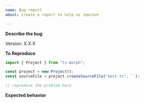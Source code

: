 ```yaml
---
name: Bug report
about: Create a report to help us improve

---
```


<!-- If you are contributing this bug fix then please read the instructions in CONTRIBUTING.md -->

**Describe the bug**

Version: X.X.X

<!-- A description of what the bug is. -->

**To Reproduce**

<!-- Identify the problem and submit some reproduction code. Prune the reproduction code to remove needless details. State the actual behaviour. -->

```ts
import { Project } from "ts-morph";

const project = new Project();
const sourceFile = project.createSourceFile("test.ts", ``);

// reproduce the problem here
```

**Expected behavior**

<!-- A description of what you expected to happen. -->
